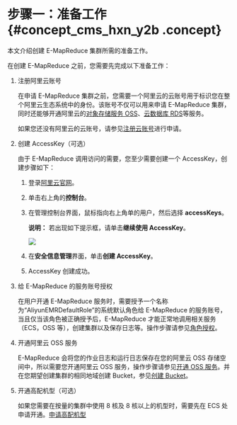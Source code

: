 # 步骤一：准备工作 {#concept_cms_hxn_y2b .concept}

本文介绍创建 E-MapReduce 集群所需的准备工作。

在创建 E-MapReduce 之前，您需要先完成以下准备工作：

1.  注册阿里云账号

    在申请 E-MapReduce 集群之前，您需要一个阿里云的云账号用于标识您在整个阿里云生态系统中的身份。该账号不仅可以用来申请 E-MapReduce 集群，同时还能够开通阿里云的[对象存储服务 OSS](https://www.alibabacloud.com/product/oss)、[云数据库 RDS](https://www.alibabacloud.com/product/rds)等服务。

    如果您还没有阿里云的云账号，请参见[注册云账号](https://www.alibabacloud.com/help/zh/doc-detail/50482.htm)进行申请。

2.  创建 AccessKey（可选）

    由于 E-MapReduce 调用访问的需要，您至少需要创建一个 AccessKey，创建步骤如下：

    1.  登录[阿里云官网](https://www.alibabacloud.com/)。

    2.  单击右上角的**控制台**。
    3.  在管理控制台界面，鼠标指向右上角单的用户，然后选择 **accessKeys**。

        **说明：** 若出现如下提示框，请单击**继续使用 AccessKey**。

        ![](http://static-aliyun-doc.oss-cn-hangzhou.aliyuncs.com/assets/img/17837/155601401010452_zh-CN.png)

    4.  在**安全信息管理**界面，单击**创建 AccessKey**。
    5.  AccessKey 创建成功。
3.  给 E-MapReduce 的服务账号授权

    在用户开通 E-MapReduce 服务时，需要授予一个名称为“AliyunEMRDefaultRole”的系统默认角色给 E-MapReduce 的服务账号，当且仅当该角色被正确授予后，E-MapReduce 才能正常地调用相关服务（ECS，OSS 等），创建集群以及保存日志等。操作步骤请参见[角色授权](../../../../intl.zh-CN/快速入门/角色授权.md#)。

4.  开通阿里云 OSS 服务

    E-MapReduce 会将您的作业日志和运行日志保存在您的阿里云 OSS 存储空间中，所以需要您开通阿里云 OSS 服务，操作步骤请参见[开通 OSS 服务](https://www.alibabacloud.com/help/doc-detail/31884.htm)。并在您期望创建集群的相同地域创建 Bucket，参见[创建 Bucket](https://www.alibabacloud.com/help/doc-detail/31885.htm)。

5.  开通高配机型（可选）

    如果您需要在按量的集群中使用 8 核及 8 核以上的机型时，需要先在 ECS 处申请开通。[申请高配机型](https://workorder.console.aliyun.com/console.htm)


